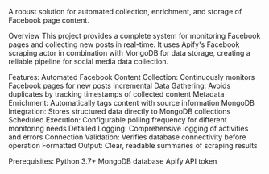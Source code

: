 A robust solution for automated collection, enrichment, and storage of Facebook page content.

Overview
This project provides a complete system for monitoring Facebook pages and collecting new posts in real-time. It uses Apify's Facebook scraping actor in combination with MongoDB for data storage, creating a reliable pipeline for social media data collection.

Features:
Automated Facebook Content Collection: Continuously monitors Facebook pages for new posts
Incremental Data Gathering: Avoids duplicates by tracking timestamps of collected content
Metadata Enrichment: Automatically tags content with source information
MongoDB Integration: Stores structured data directly to MongoDB collections
Scheduled Execution: Configurable polling frequency for different monitoring needs
Detailed Logging: Comprehensive logging of activities and errors
Connection Validation: Verifies database connectivity before operation
Formatted Output: Clear, readable summaries of scraping results

Prerequisites:
Python 3.7+
MongoDB database
Apify API token
